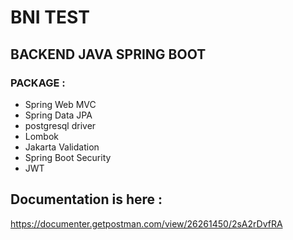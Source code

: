 # BNI TEST
## BACKEND JAVA SPRING BOOT
### PACKAGE :
- Spring Web MVC
- Spring Data JPA
- postgresql driver
- Lombok
- Jakarta Validation
- Spring Boot Security
- JWT

## Documentation is here :
https://documenter.getpostman.com/view/26261450/2sA2rDvfRA